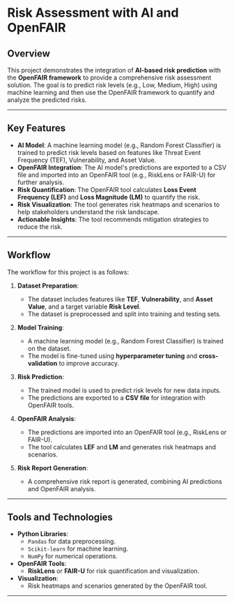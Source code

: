 #  Risk Assessment with AI and OpenFAIR

## Overview
This project demonstrates the integration of **AI-based risk prediction** with the **OpenFAIR framework** to provide a comprehensive risk assessment solution. The goal is to predict risk levels (e.g., Low, Medium, High) using machine learning and then use the OpenFAIR framework to quantify and analyze the predicted risks.

---

## Key Features
- **AI Model**: A machine learning model (e.g., Random Forest Classifier) is trained to predict risk levels based on features like Threat Event Frequency (TEF), Vulnerability, and Asset Value.
- **OpenFAIR Integration**: The AI model's predictions are exported to a CSV file and imported into an OpenFAIR tool (e.g., RiskLens or FAIR-U) for further analysis.
- **Risk Quantification**: The OpenFAIR tool calculates **Loss Event Frequency (LEF)** and **Loss Magnitude (LM)** to quantify the risk.
- **Risk Visualization**: The tool generates risk heatmaps and scenarios to help stakeholders understand the risk landscape.
- **Actionable Insights**: The tool recommends mitigation strategies to reduce the risk.

---

## Workflow
The workflow for this project is as follows:

1. **Dataset Preparation**:
   - The dataset includes features like **TEF**, **Vulnerability**, and **Asset Value**, and a target variable **Risk Level**.
   - The dataset is preprocessed and split into training and testing sets.

2. **Model Training**:
   - A machine learning model (e.g., Random Forest Classifier) is trained on the dataset.
   - The model is fine-tuned using **hyperparameter tuning** and **cross-validation** to improve accuracy.

3. **Risk Prediction**:
   - The trained model is used to predict risk levels for new data inputs.
   - The predictions are exported to a **CSV file** for integration with OpenFAIR tools.

4. **OpenFAIR Analysis**:
   - The predictions are imported into an OpenFAIR tool (e.g., RiskLens or FAIR-U).
   - The tool calculates **LEF** and **LM** and generates risk heatmaps and scenarios.

5. **Risk Report Generation**:
   - A comprehensive risk report is generated, combining AI predictions and OpenFAIR analysis.

---

## Tools and Technologies
- **Python Libraries**:
  - `Pandas` for data preprocessing.
  - `Scikit-learn` for machine learning.
  - `NumPy` for numerical operations.
- **OpenFAIR Tools**:
  - **RiskLens** or **FAIR-U** for risk quantification and visualization.
- **Visualization**:
  - Risk heatmaps and scenarios generated by the OpenFAIR tool.

---

